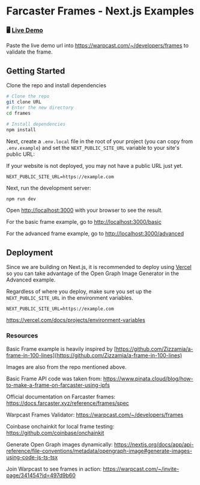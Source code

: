 # Farcaster Frames - Next.js Examples

### 🖥️ [Live Demo](https://frames-gilt.vercel.app/basic)

Paste the live demo url into https://warpcast.com/~/developers/frames to validate the frame.

## Getting Started

Clone the repo and install dependencies

```bash
# Clone the repo
git clone URL
# Enter the new directory
cd frames

# Install dependencies
npm install
```

Next, create a `.env.local` file in the root of your project (you can copy from `.env.example`) and set the `NEXT_PUBLIC_SITE_URL` variable to your site's public URL:

If your website is not deployed, you may not have a public URL just yet.

```
NEXT_PUBLIC_SITE_URL=https://example.com
```

Next, run the development server:

```bash
npm run dev
```

Open [http://localhost:3000](http://localhost:3000) with your browser to see the result.

For the basic frame example, go to [http://localhost:3000/basic](http://localhost:3000/basic)

For the advanced frame example, go to [http://localhost:3000/advanced](http://localhost:3000/advanced)

## Deployment

Since we are building on Next.js, it is recommended to deploy using [Vercel](https://vercel.com/) so you can take advantage of the Open Graph Image Generator in the Advanced example.

Regardless of where you deploy, make sure you set up the `NEXT_PUBLIC_SITE_URL` in the environment variables.

```
NEXT_PUBLIC_SITE_URL=https://example.com
```

https://vercel.com/docs/projects/environment-variables

### Resources

Basic Frame example is heavily inspired by [https://github.com/Zizzamia/a-frame-in-100-lines](https://github.com/Zizzamia/a-frame-in-100-lines)

Images are also from the repo mentioned above.

Basic Frame API code was taken from:
https://www.pinata.cloud/blog/how-to-make-a-frame-on-farcaster-using-ipfs

Official documentation on Farcaster frames:
https://docs.farcaster.xyz/reference/frames/spec

Warpcast Frames Validator:
https://warpcast.com/~/developers/frames

Coinbase onchainkit for local frame testing:
https://github.com/coinbase/onchainkit

Generate Open Graph images dynamically:
https://nextjs.org/docs/app/api-reference/file-conventions/metadata/opengraph-image#generate-images-using-code-js-ts-tsx

Join Warpcast to see frames in action:
https://warpcast.com/~/invite-page/341454?id=497d9b60
